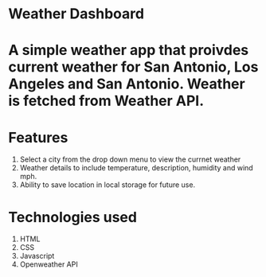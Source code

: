 # Weather Dashboard

# A simple weather app that proivdes current weather for San Antonio, Los Angeles and San Antonio. Weather is fetched from Weather API.

# Features
1. Select a city from the drop down menu to view the currnet weather
2. Weather details to include temperature, description, humidity and wind mph.
3. Ability to save location in local storage for future use.

# Technologies used
1. HTML
2. CSS
3. Javascript
4. Openweather API